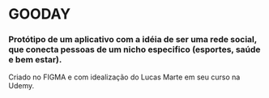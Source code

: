 # GOODAY
### Protótipo de um aplicativo com a idéia de ser uma rede social, que conecta pessoas de um  nicho  especifico (esportes, saúde e bem estar).
Criado no FIGMA e com idealização do Lucas Marte em seu curso na Udemy.
